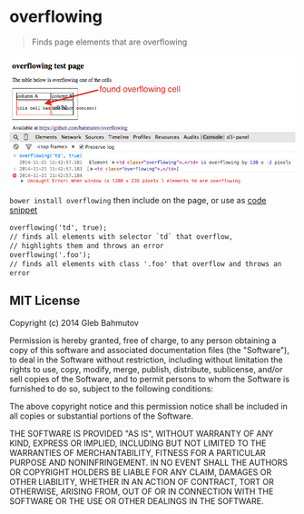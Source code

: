 # overflowing

> Finds page elements that are overflowing

![overflowing screenshot](test/overflowing.png)

`bower install overflowing` then include on the page, or use as [code snippet][snippets]

    overflowing('td', true);
    // finds all elements with selector `td` that overflow, 
    // highlights them and throws an error
    overflowing('.foo');
    // finds all elements with class '.foo' that overflow and throws an error

## MIT License

Copyright (c) 2014 Gleb Bahmutov

Permission is hereby granted, free of charge, to any person
obtaining a copy of this software and associated documentation
files (the "Software"), to deal in the Software without
restriction, including without limitation the rights to use,
copy, modify, merge, publish, distribute, sublicense, and/or sell
copies of the Software, and to permit persons to whom the
Software is furnished to do so, subject to the following
conditions:

The above copyright notice and this permission notice shall be
included in all copies or substantial portions of the Software.

THE SOFTWARE IS PROVIDED "AS IS", WITHOUT WARRANTY OF ANY KIND,
EXPRESS OR IMPLIED, INCLUDING BUT NOT LIMITED TO THE WARRANTIES
OF MERCHANTABILITY, FITNESS FOR A PARTICULAR PURPOSE AND
NONINFRINGEMENT. IN NO EVENT SHALL THE AUTHORS OR COPYRIGHT
HOLDERS BE LIABLE FOR ANY CLAIM, DAMAGES OR OTHER LIABILITY,
WHETHER IN AN ACTION OF CONTRACT, TORT OR OTHERWISE, ARISING
FROM, OUT OF OR IN CONNECTION WITH THE SOFTWARE OR THE USE OR
OTHER DEALINGS IN THE SOFTWARE.

[snippets]: http://bahmutov.calepin.co/chrome-devtools-code-snippets.html

